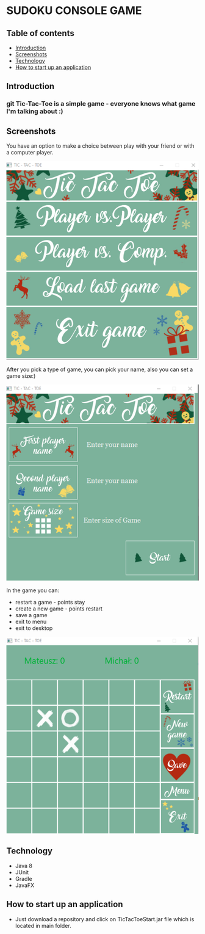# SUDOKU CONSOLE GAME

## Table of contents
* [Introduction](##Introduction)
* [Screenshots](##Screenshots)
* [Technology](##Technology)
* [How to start up an application](##HowToStartUpAnApplication)

## Introduction
### git Tic-Tac-Toe is a simple game - everyone knows what game I'm talking about :) 

## Screenshots
You have an option to make a choice between play with your friend or with a computer player.

![Algorithm](resources/images/1_Menu.png)

After you pick a type of game, you can pick your name, also you can set a game size:)

![Algorithm](resources/images/2_Name_size.png)

In the game you can:
* restart a game - points stay
* create a new game - points restart
* save a game 
* exit to menu
* exit to desktop

![Algorithm](resources/images/2_Game.png)

## Technology
- Java 8
- JUnit
- Gradle
- JavaFX

## How to start up an application
* Just download a repository and click on TicTacToeStart.jar file which is located in main folder. 
